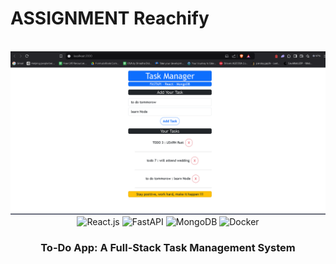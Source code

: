 # ASSIGNMENT Reachify #

  <div align="center"> <br />   <img src= "https://github.com/Akpan123/project_reachify/blob/main/frontend/public/SITE%20IMAGE.png" alt="Project Banner"> <br /> <div> <img src="https://img.shields.io/badge/-React-black?style=for-the-badge&logoColor=white&logo=react&color=61DAFB" alt="React.js" /> <img src="https://img.shields.io/badge/-FastAPI-black?style=for-the-badge&logoColor=white&logo=fastapi&color=009688" alt="FastAPI" /> <img src="https://img.shields.io/badge/-MongoDB-black?style=for-the-badge&logoColor=white&logo=mongodb&color=47A248" alt="MongoDB" /> <img src="https://img.shields.io/badge/-Docker-black?style=for-the-badge&logoColor=white&logo=docker&color=2496ED" alt="Docker" /> </div> <h3 align="center">To-Do App: A Full-Stack Task Management System</h3> </div>
